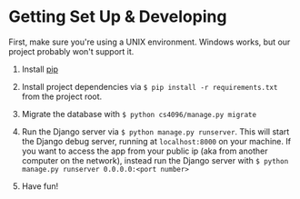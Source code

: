 # Getting Set Up & Developing

First, make sure you're using a UNIX environment.  Windows works, but our project probably won't support it.

1.  Install [pip](https://pypi.python.org/pypi/pip)

2.  Install project dependencies via `$ pip install -r requirements.txt` from the project root.

3.  Migrate the database with `$ python cs4096/manage.py migrate`

4.  Run the Django server via `$ python manage.py runserver`.  This will start the Django debug server, running at `localhost:8000` on your machine.  If you want to access the app from your public ip (aka from another computer on the network), instead run the Django server with `$ python manage.py runserver 0.0.0.0:<port number>`

5.  Have fun!